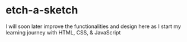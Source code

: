 # etch-a-sketch
I will soon later improve the functionalities and design here as I start my learning journey  with HTML, CSS, & JavaScript